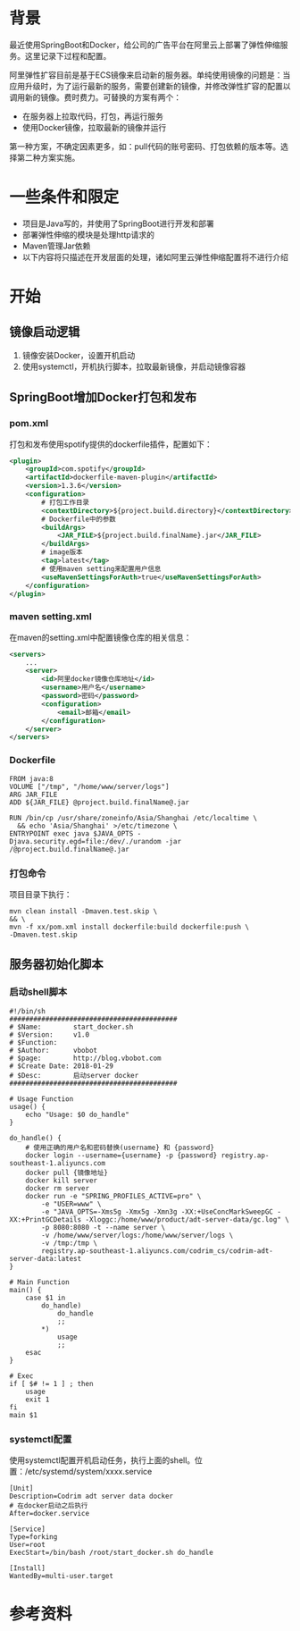 # 背景

最近使用SpringBoot和Docker，给公司的广告平台在阿里云上部署了弹性伸缩服务。这里记录下过程和配置。

阿里弹性扩容目前是基于ECS镜像来启动新的服务器。单纯使用镜像的问题是：当应用升级时，为了运行最新的服务，需要创建新的镜像，并修改弹性扩容的配置以调用新的镜像。费时费力。可替换的方案有两个：

- 在服务器上拉取代码，打包，再运行服务
- 使用Docker镜像，拉取最新的镜像并运行

第一种方案，不确定因素更多，如：pull代码的账号密码、打包依赖的版本等。选择第二种方案实施。

# 一些条件和限定
- 项目是Java写的，并使用了SpringBoot进行开发和部署
- 部署弹性伸缩的模块是处理http请求的
- Maven管理Jar依赖
- 以下内容将只描述在开发层面的处理，诸如阿里云弹性伸缩配置将不进行介绍

# 开始

## 镜像启动逻辑

1. 镜像安装Docker，设置开机启动
2. 使用systemctl，开机执行脚本，拉取最新镜像，并启动镜像容器


## SpringBoot增加Docker打包和发布

### pom.xml

打包和发布使用spotify提供的dockerfile插件，配置如下：

```xml
<plugin>
    <groupId>com.spotify</groupId>
    <artifactId>dockerfile-maven-plugin</artifactId>
    <version>1.3.6</version>
    <configuration>
        # 打包工作目录
        <contextDirectory>${project.build.directory}</contextDirectory>
        # Dockerfile中的参数
        <buildArgs>
            <JAR_FILE>${project.build.finalName}.jar</JAR_FILE>
        </buildArgs>
        # image版本
        <tag>latest</tag>
        # 使用maven setting来配置用户信息
        <useMavenSettingsForAuth>true</useMavenSettingsForAuth>
    </configuration>
</plugin>
```

### maven setting.xml

在maven的setting.xml中配置镜像仓库的相关信息：

```xml
<servers>
    ...
    <server>
        <id>阿里docker镜像仓库地址</id>
        <username>用户名</username>
        <password>密码</password>
        <configuration>
            <email>邮箱</email>
        </configuration>
    </server>
</servers>
```

### Dockerfile
```
FROM java:8
VOLUME ["/tmp", "/home/www/server/logs"]
ARG JAR_FILE
ADD ${JAR_FILE} @project.build.finalName@.jar

RUN /bin/cp /usr/share/zoneinfo/Asia/Shanghai /etc/localtime \
  && echo 'Asia/Shanghai' >/etc/timezone \
ENTRYPOINT exec java $JAVA_OPTS -Djava.security.egd=file:/dev/./urandom -jar /@project.build.finalName@.jar
```

### 打包命令

项目目录下执行：
```shell
mvn clean install -Dmaven.test.skip \
&& \ 
mvn -f xx/pom.xml install dockerfile:build dockerfile:push \
-Dmaven.test.skip
```

##  服务器初始化脚本

### 启动shell脚本
```shell
#!/bin/sh
##########################################
# $Name:        start_docker.sh
# $Version:     v1.0
# $Function:
# $Author:      vbobot
# $page:        http://blog.vbobot.com
# $Create Date: 2018-01-29
# $Desc:        启动server docker
##########################################

# Usage Function
usage() {
    echo "Usage: $0 do_handle"
}

do_handle() {
    # 使用正确的用户名和密码替换(username} 和 {password}    
    docker login --username={username} -p {password} registry.ap-southeast-1.aliyuncs.com
    docker pull {镜像地址}
    docker kill server
    docker rm server
    docker run -e "SPRING_PROFILES_ACTIVE=pro" \
        -e "USER=www" \
        -e "JAVA_OPTS=-Xms5g -Xmx5g -Xmn3g -XX:+UseConcMarkSweepGC -XX:+PrintGCDetails -Xloggc:/home/www/product/adt-server-data/gc.log" \
        -p 8080:8080 -t --name server \
        -v /home/www/server/logs:/home/www/server/logs \
        -v /tmp:/tmp \
        registry.ap-southeast-1.aliyuncs.com/codrim_cs/codrim-adt-server-data:latest
}

# Main Function
main() {
    case $1 in
        do_handle)
            do_handle
            ;;
        *)
            usage
            ;;
    esac
}

# Exec
if [ $# != 1 ] ; then
	usage
	exit 1
fi
main $1
```

### systemctl配置
使用systemctl配置开机启动任务，执行上面的shell。位置：/etc/systemd/system/xxxx.service
```
[Unit]
Description=Codrim adt server data docker
# 在docker启动之后执行
After=docker.service

[Service]
Type=forking
User=root
ExecStart=/bin/bash /root/start_docker.sh do_handle

[Install]
WantedBy=multi-user.target
```

# 参考资料


